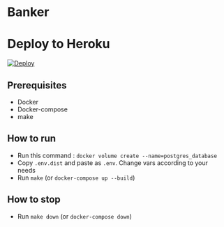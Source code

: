 # Banker

# Deploy to Heroku
[![Deploy](https://www.herokucdn.com/deploy/button.svg)](https://heroku.com/deploy/https://dashboard.heroku.com/new?template=https://github.com/Deeph87/Banker)


## Prerequisites

* Docker
* Docker-compose 
* make

## How to run

* Run this command : `docker volume create --name=postgres_database`
* Copy `.env.dist` and paste as `.env`. Change vars according to your needs
* Run `make` (or `docker-compose up --build`)

## How to stop

* Run `make down` (or `docker-compose down`)

